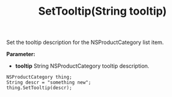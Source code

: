 ﻿---
uid: crmscript_ref_NSProductCategory_SetTooltip
title: SetTooltip(String tooltip)
intellisense: NSProductCategory.SetTooltip
keywords: NSProductCategory, SetTooltip
so.topic: reference
---

Set the tooltip description for the NSProductCategory list item.

**Parameter:** 
 - **tooltip** String NSProductCategory tooltip description.

```crmscript
NSProductCategory thing;
String descr = "something new";
thing.SetTooltip(descr);
```

